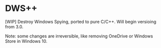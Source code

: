 # DWS++
[WIP] Destroy Windows Spying, ported to pure C/C++. Will begin versioing from 3.0.

Note: some changes are irreversible, like removing OneDrive or Windows Store in Windows 10.
